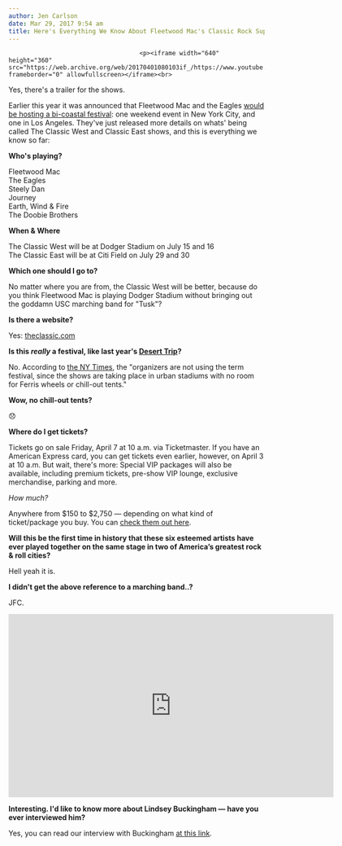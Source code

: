 ```yaml
---
author: Jen Carlson
date: Mar 29, 2017 9:54 am
title: Here's Everything We Know About Fleetwood Mac's Classic Rock Superfest
---
```


	
										<p><iframe width="640" height="360" src="https://web.archive.org/web/20170401080103if_/https://www.youtube.com/embed/tSCcZcaIDn4" frameborder="0" allowfullscreen></iframe><br>
<span class="photo_caption">Yes, there&apos;s a trailer for the shows.</span></p>

<p>Earlier this year it was announced that Fleetwood Mac and the Eagles <a href="https://web.archive.org/web/20170401080103/http://gothamist.com/2017/03/02/fleetwood_mac_eagles_fest.php">would be hosting a bi-coastal festival</a>: one weekend event in New York City, and one in Los Angeles. They&apos;ve just released more details on whats&apos; being called The Classic West and Classic East shows, and this is everything we know so far: </p>

<p><strong>Who&apos;s playing? </strong></p>

<p>Fleetwood Mac<br>
The Eagles<br>
Steely Dan<br>
Journey<br>
Earth, Wind &amp; Fire<br>
The Doobie Brothers</p>

<p><strong>When &amp; Where</strong></p>

<p>The Classic West will be at Dodger Stadium on July 15 and 16<br>
The Classic East will be at Citi Field on July 29 and 30</p>

<p><strong>Which one should I go to?</strong> </p>

<p>No matter where you are from, the Classic West will be better, because do you think Fleetwood Mac is playing Dodger Stadium without bringing out the goddamn USC marching band for &quot;Tusk&quot;?</p>

<p><strong>Is there a website?</strong> </p>

<p>Yes: <a href="https://web.archive.org/web/20170401080103/http://theclassic.com/">theclassic.com</a></p>

<p><strong>Is this <em>really</em> a festival, like last year&apos;s <a href="https://web.archive.org/web/20170401080103/http://laist.com/tags/deserttrip">Desert Trip</a>?</strong></p>

<p>No. According to <a href="https://web.archive.org/web/20170401080103/https://www.nytimes.com/2017/03/29/arts/music/classic-west-classic-east-fleetwood-mac-eagles.html?_r=0">the NY Times</a>, the &quot;organizers are not using the term festival, since the shows are taking place in urban stadiums with no room for Ferris wheels or chill-out tents.&quot;</p>

<p><strong>Wow, no chill-out tents?</strong></p>

<p>&#x1F61E;</p>

<p><strong>Where do I get tickets?</strong></p>

<p>Tickets go on sale Friday, April 7 at 10 a.m. via Ticketmaster. If you have an American Express card, you can get tickets even earlier, however, on April 3 at 10 a.m. But wait, there&apos;s more: Special VIP packages will also be available, including premium tickets, pre-show VIP lounge, exclusive merchandise, parking and more.     </p>

<p><em>How much?</em></p>

<p>Anywhere from $150 to $2,750 &#x2014; depending on what kind of ticket/package you buy. You can <a href="https://web.archive.org/web/20170401080103/http://www.theclassiceast.com/tickets/">check them out here</a>.</p>

<p><strong>Will this be the first time in history that these six esteemed artists have ever played together on the same stage in two of America&#x2019;s greatest rock &amp; roll cities?</strong> </p>

<p>Hell yeah it is.</p>

<p><strong>I didn&apos;t get the above reference to a marching band..?</strong></p>

<p>JFC. </p>

<p><iframe width="640" height="360" src="https://web.archive.org/web/20170401080103if_/https://www.youtube.com/embed/InjF8xj93LU?list=RDInjF8xj93LU" frameborder="0" allowfullscreen></iframe></p>

<p><strong>Interesting. I&apos;d like to know more about Lindsey Buckingham &#x2014; have you ever interviewed him? </strong></p>

<p>Yes, you can read our interview with Buckingham <a href="https://web.archive.org/web/20170401080103/http://gothamist.com/2011/11/01/lindsey_buckingham.php">at this link</a>.</p>					
										
									
				